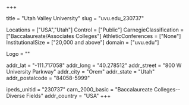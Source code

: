 
+++

title = "Utah Valley University"
slug = "uvu.edu_230737"

Locations = ["USA","Utah"]
Control = ["Public"]
CarnegieClassification = ["Baccalaureate/Associates Colleges"]
AthleticConferences = ["None"]
InstitutionalSize = ["20,000 and above"]
domain = ["uvu.edu"]

Logo = ""

addr_lat = "-111.717058"
addr_long = "40.278512"
addr_street = "800 W University Parkway"
addr_city = "Orem"
addr_state = "Utah"
addr_postalcode = "84058-5999"

ipeds_unitid = "230737"
carn_2000_basic = "Baccalaureate Colleges--Diverse Fields"
addr_country = "USA"
+++
    
